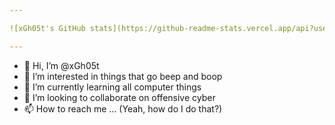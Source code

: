 ```yaml
---

![xGh05t's GitHub stats](https://github-readme-stats.vercel.app/api?username=xGh05t&show_icons=true&theme=dracula)

---
```


- 👋 Hi, I’m @xGh05t
- 👀 I’m interested in things that go beep and boop
- 🌱 I’m currently learning all computer things
- 💞️ I’m looking to collaborate on offensive cyber
- 📫 How to reach me ... (Yeah, how do I do that?)
